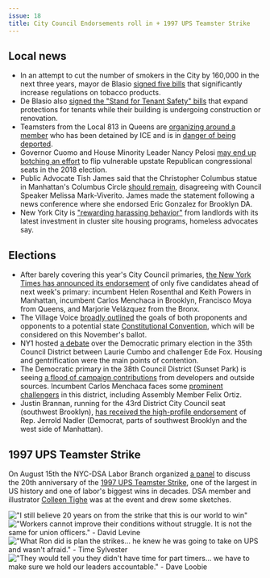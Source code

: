 ```yaml
---
issue: 18
title: City Council Endorsements roll in + 1997 UPS Teamster Strike
---
```


## Local news
* In an attempt to cut the number of smokers in the City by 160,000 in the next three years, mayor de Blasio [signed five bills](https://patch.com/new-york/new-york-city/cigarettes-now-cost-least-13-nyc-anti-tobacco-bills-become-law) that significantly increase regulations on tobacco products.
* De Blasio also [signed the "Stand for Tenant Safety" bills](https://ny.curbed.com/2017/8/31/16233332/office-of-tenant-advocate-harassment-law) that expand protections for tenants while their building is undergoing construction or renovation.
* Teamsters from the Local 813 in Queens are [organizing around a member](http://teamsters.nyc/2017/08/29/stand-with-eber/) who has been detained by ICE and is in [danger of being deported](http://www.politico.com/states/new-york/city-hall/story/2017/08/29/elected-union-officials-ask-ice-to-release-long-island-man-facing-deportation-114187).
* Governor Cuomo and House Minority Leader Nancy Pelosi [may end up botching an effort](https://www.nytimes.com/2017/08/29/nyregion/congressional-races-cuomo-new-york-republicans.html) to flip vulnerable upstate Republican congressional seats in the 2018 election.
* Public Advocate Tish James said that the Christopher Columbus statue in Manhattan's Columbus Circle [should remain](http://observer.com/2017/08/nyc-public-advocate-christopher-columbus-statue/), disagreeing with Council Speaker Melissa Mark-Viverito. James made the statement following a news conference where she endorsed Eric Gonzalez for Brooklyn DA.
* New York City is ["rewarding harassing behavior"](http://gothamist.com/2017/08/29/landlords_rent_cluster_sites.php?_ga=2.126361037.1310296789.1503896726-632741876.1487979136) from landlords with its latest investment in cluster site housing programs, homeless advocates say.

## Elections
* After barely covering this year's City Council primaries, [the New York Times has announced its endorsement](https://www.nytimes.com/interactive/2017/09/01/opinion/editorials/city-council-endorsements.html) of only five candidates ahead of next week's primary: incumbent Helen Rosenthal and Keith Powers in Manhattan, incumbent Carlos Menchaca in Brooklyn, Francisco Moya from Queens, and Marjorie Velázquez from the Bronx.
* The Village Voice [broadly outlined](https://www.villagevoice.com/2017/08/31/new-york-is-about-to-vote-on-a-constitutional-convention-heres-why-you-should-care/) the goals of both proponents and opponents to a potential state [Constitutional Convention](http://www.politico.com/states/new-york/albany/story/2017/08/28/the-cause-of-the-1967-constitutional-convention-democratic-disarray-114159), which will be considered on this November's ballot.
* NY1 hosted [a debate](http://www.ny1.com/nyc/all-boroughs/decision-2017/2017/08/29/city-council-debate--housing-and-gentrification-in-brooklyn.html) over the Democratic primary election in the 35th Council District between Laurie Cumbo and challenger Ede Fox. Housing and gentrification were the main points of contention.
* The Democratic primary in the 38th Council District (Sunset Park) is seeing [a flood of campaign contributions](http://www.gothamgazette.com/city/7144-incumbent-brooklyn-city-council-rep-attempts-to-fend-off-prominent-challengers-menchaca) from developers and outside sources. Incumbent Carlos Menchaca faces some [prominent challengers](https://www.dnainfo.com/new-york/20170829/sunset-park/38th-district-city-council-race-carlos-menchaca) in this district, including Assembly Member Felix Ortiz.
* Justin Brannan, running for the 43rd District City Council seat (southwest Brooklyn), [has received the high-profile endorsement](https://www.dnainfo.com/new-york/20170829/sunset-park/38th-district-city-council-race-carlos-menchaca) of Rep. Jerrold Nadler (Democrat, parts of southwest Brooklyn and the west side of Manhattan).

## 1997 UPS Teamster Strike

On August 15th the NYC-DSA Labor Branch organized [a panel](https://www.facebook.com/nycdsa/videos/1945929855620443/) to discuss the 20th anniversary of the [1997 UPS Teamster Strike](https://jacobinmag.com/2017/08/ups-strike-teamsters-logistics-labor-unions-work), one of the largest in US history and one of labor's biggest wins in decades. DSA member and illustrator [Colleen Tighe](http://www.colleentigheart.com/) was at the event and drew some sketches.

!["I still believe 20 years on from the strike that this is our world to win"](https://gallery.mailchimp.com/6533003d659976f89bf858d09/images/2ec0b2ea-309e-4bd5-a3c0-36ecdd1f83f7.jpg)
!["Workers cannot improve their conditions without struggle. It is not the same for union officers." - David Levine](https://gallery.mailchimp.com/6533003d659976f89bf858d09/images/ccbb0dfb-caee-4119-8760-643553cd01a4.jpg)
!["What Ron did is plan the strikes... he knew he was going to take on UPS and wasn't afraid." - Time Sylvester](https://gallery.mailchimp.com/6533003d659976f89bf858d09/images/b37f9ebb-9a6f-449d-a6ed-d960f107a085.jpg)
!["They would tell you they didn't have time for part timers... we have to make sure we hold our leaders accountable." - Dave Loobie](https://gallery.mailchimp.com/6533003d659976f89bf858d09/images/2cf34429-b61e-4c10-85d5-54a429190f8c.jpg)

